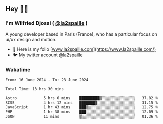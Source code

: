 ## Hey 👋🏾
### I'm Wilfried Djossi ( <a href="https://twitter.com/la2spaille/" target="_blank">@la2spaille</a> )
A young developer based in Paris (France), who has a particular focus on ui/ux design and motion.

- 🎨 Here is my folio [www.la2spaille.com](https://www.la2spaille.com/)
- 🐦 My twitter account [@la2spaille](https://twitter.com/la2spaille/)

### Wakatime
<!--START_SECTION:waka-->

```txt
From: 16 June 2024 - To: 23 June 2024

Total Time: 13 hrs 30 mins

Astro            5 hrs 6 mins    █████████▒░░░░░░░░░░░░░░░   37.82 %
SCSS             4 hrs 12 mins   ███████▓░░░░░░░░░░░░░░░░░   31.15 %
JavaScript       1 hr 43 mins    ███▒░░░░░░░░░░░░░░░░░░░░░   12.75 %
PHP              1 hr 38 mins    ███░░░░░░░░░░░░░░░░░░░░░░   12.09 %
JSON             11 mins         ▒░░░░░░░░░░░░░░░░░░░░░░░░   01.36 %
```

<!--END_SECTION:waka-->
<!--
**la2spaille/la2spaille** is a ✨ _special_ ✨ repository because its `README.md` (this file) appears on your GitHub profile.

Here are some ideas to get you started:

- 🔭 I’m currently working on ...
- 🌱 I’m currently learning ...
- 👯 I’m looking to collaborate on ...
- 🤔 I’m looking for help with ...
- 💬 Ask me about ...
- 📫 How to reach me: ...
- 😄 Pronouns: ...
- ⚡ Fun fact: ...
-->
